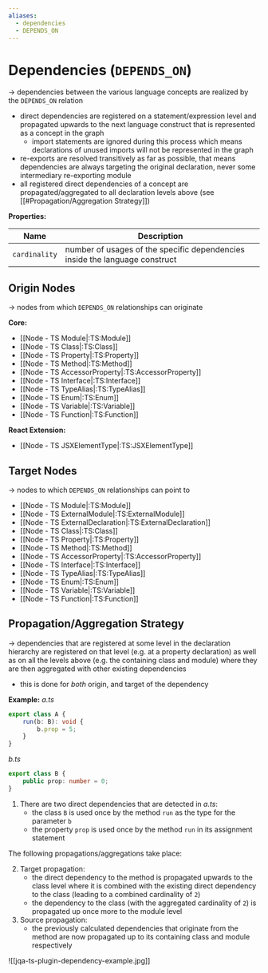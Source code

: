 ```yaml
---
aliases:
  - dependencies
  - DEPENDS_ON
---
```

# Dependencies (`DEPENDS_ON`)
-> dependencies between the various language concepts are realized by the `DEPENDS_ON` relation
- direct dependencies are registered on a statement/expression level and propagated upwards to the next language construct that is represented as a concept in the graph 
	- import statements are ignored during this process which means declarations of unused imports will not be represented in the graph
- re-exports are resolved transitively as far as possible, that means dependencies are always targeting the original declaration, never some intermediary re-exporting module
- all registered direct dependencies of a concept are propagated/aggregated to all declaration levels above (see [[#Propagation/Aggregation Strategy]])

**Properties:**

| Name          | Description                                                                 |
| ------------- | --------------------------------------------------------------------------- |
| `cardinality` | number of usages of the specific dependencies inside the language construct |

## Origin Nodes
-> nodes from which `DEPENDS_ON` relationships can originate

**Core:**
- [[Node - TS Module|:TS:Module]]
- [[Node - TS Class|:TS:Class]]
- [[Node - TS Property|:TS:Property]]
- [[Node - TS Method|:TS:Method]]
- [[Node - TS AccessorProperty|:TS:AccessorProperty]]
- [[Node - TS Interface|:TS:Interface]]
- [[Node - TS TypeAlias|:TS:TypeAlias]]
- [[Node - TS Enum|:TS:Enum]]
- [[Node - TS Variable|:TS:Variable]]
- [[Node - TS Function|:TS:Function]]

**React Extension:**
- [[Node - TS JSXElementType|:TS:JSXElementType]]
## Target Nodes
-> nodes to which `DEPENDS_ON` relationships can point to
- [[Node - TS Module|:TS:Module]]
- [[Node - TS ExternalModule|:TS:ExternalModule]]
- [[Node - TS ExternalDeclaration|:TS:ExternalDeclaration]]
- [[Node - TS Class|:TS:Class]]
- [[Node - TS Property|:TS:Property]]
- [[Node - TS Method|:TS:Method]]
- [[Node - TS AccessorProperty|:TS:AccessorProperty]]
- [[Node - TS Interface|:TS:Interface]]
- [[Node - TS TypeAlias|:TS:TypeAlias]]
- [[Node - TS Enum|:TS:Enum]]
- [[Node - TS Variable|:TS:Variable]]
- [[Node - TS Function|:TS:Function]]

## Propagation/Aggregation Strategy
-> dependencies that are registered at some level in the declaration hierarchy are registered on that level (e.g. at a property declaration) as well as on all the levels above (e.g. the containing class and module) where they are then aggregated with other existing dependencies
- this is done for *both* origin, and target of the dependency

**Example:**
*a.ts*
```ts
export class A {
	run(b: B): void {
		b.prop = 5;
	}
}
```

*b.ts*
```ts
export class B {
	public prop: number = 0;
}
```

1. There are two direct dependencies that are detected in *a.ts*:
	- the class `B` is used once by the method `run` as the type for the parameter `b`
	- the property `prop` is used once by the method `run` in its assignment statement

The following propagations/aggregations take place:

2. Target propagation:
	- the direct dependency to the method is propagated upwards to the class level where it is combined with the existing direct dependency to the class (leading to a combined cardinality of `2`)
	- the dependency to the class (with the aggregated cardinality of `2`) is propagated up once more to the module level
3. Source propagation:
	- the previously calculated dependencies that originate from the method are now propagated up to its containing class and module respectively

![[jqa-ts-plugin-dependency-example.jpg]]

